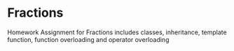 # Fractions
Homework Assignment for Fractions includes classes, inheritance, template function, function overloading and operator overloading
